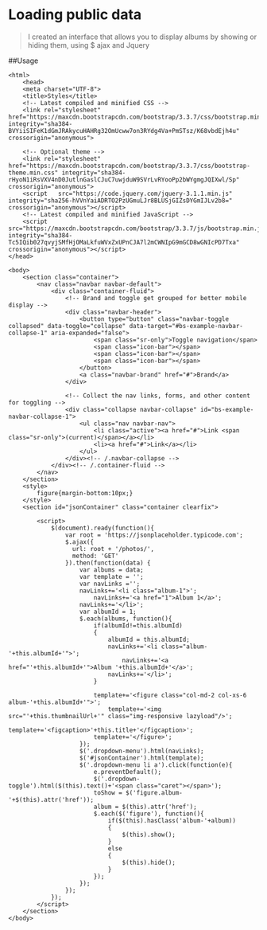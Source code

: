 # Loading public data

> I created an interface that allows you to display albums by showing or hiding them, using $ ajax and Jquery

##Usage

	<html>
		<head>
		<meta charset="UTF-8">
		<title>Styles</title>
		<!-- Latest compiled and minified CSS -->
		<link rel="stylesheet" href="https://maxcdn.bootstrapcdn.com/bootstrap/3.3.7/css/bootstrap.min.css" integrity="sha384-BVYiiSIFeK1dGmJRAkycuHAHRg32OmUcww7on3RYdg4Va+PmSTsz/K68vbdEjh4u" crossorigin="anonymous">

		<!-- Optional theme -->
		<link rel="stylesheet" href="https://maxcdn.bootstrapcdn.com/bootstrap/3.3.7/css/bootstrap-theme.min.css" integrity="sha384-rHyoN1iRsVXV4nD0JutlnGaslCJuC7uwjduW9SVrLvRYooPp2bWYgmgJQIXwl/Sp" crossorigin="anonymous">
		<script   src="https://code.jquery.com/jquery-3.1.1.min.js"   integrity="sha256-hVVnYaiADRTO2PzUGmuLJr8BLUSjGIZsDYGmIJLv2b8="   crossorigin="anonymous"></script>
		<!-- Latest compiled and minified JavaScript -->
		<script src="https://maxcdn.bootstrapcdn.com/bootstrap/3.3.7/js/bootstrap.min.js" integrity="sha384-Tc5IQib027qvyjSMfHjOMaLkfuWVxZxUPnCJA7l2mCWNIpG9mGCD8wGNIcPD7Txa" crossorigin="anonymous"></script>
	</head>

	<body>
		<section class="container">
			<nav class="navbar navbar-default">
				<div class="container-fluid">
					<!-- Brand and toggle get grouped for better mobile display -->
					<div class="navbar-header">
						<button type="button" class="navbar-toggle collapsed" data-toggle="collapse" data-target="#bs-example-navbar-collapse-1" aria-expanded="false">
							<span class="sr-only">Toggle navigation</span>
							<span class="icon-bar"></span>
							<span class="icon-bar"></span>
							<span class="icon-bar"></span>
						</button>
						<a class="navbar-brand" href="#">Brand</a>
					</div>

					<!-- Collect the nav links, forms, and other content for toggling -->
					<div class="collapse navbar-collapse" id="bs-example-navbar-collapse-1">
						<ul class="nav navbar-nav">
							<li class="active"><a href="#">Link <span class="sr-only">(current)</span></a></li>
							<li><a href="#">Link</a></li>
						</ul>
					</div><!-- /.navbar-collapse -->
				</div><!-- /.container-fluid -->
			</nav>
		</section>
		<style>
			figure{margin-bottom:10px;}
		</style>
		<section id="jsonContainer" class="container clearfix">
		
			<script>
				$(document).ready(function(){
					var root = 'https://jsonplaceholder.typicode.com';
					$.ajax({
					  url: root + '/photos/',
					  method: 'GET'
					}).then(function(data) {
						var albums = data;
						var template = '';
						var navLinks ='';
						navLinks+='<li class="album-1">';
							navLinks+='<a href="1">Album 1</a>';
						navLinks+='</li>';
						var albumId = 1;
						$.each(albums, function(){
							if(albumId!=this.albumId)
							{
								albumId = this.albumId;
								navLinks+='<li class="album-'+this.albumId+'">';
									navLinks+='<a href="'+this.albumId+'">Album '+this.albumId+'</a>';
								navLinks+='</li>';
							}
							
							template+='<figure class="col-md-2 col-xs-6 album-'+this.albumId+'">';
								template+='<img src="'+this.thumbnailUrl+'" class="img-responsive lazyload"/>';
								template+='<figcaption>'+this.title+'</figcaption>';
							template+='</figure>';
						});
						$('.dropdown-menu').html(navLinks);
						$('#jsonContainer').html(template);
						$('.dropdown-menu li a').click(function(e){
							e.preventDefault();
							$('.dropdown-toggle').html($(this).text()+'<span class="caret"></span>');
							toShow = $('figure.album-'+$(this).attr('href'));
							album = $(this).attr('href');
							$.each($('figure'), function(){
								if($(this).hasClass('album-'+album))
								{
									$(this).show();
								}
								else
								{
									$(this).hide();
								}
							});
						});
					});
				});
			</script>
		</section>
	</body>

</html>
